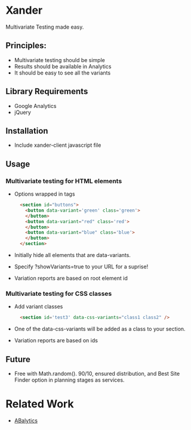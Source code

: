 # Xander 

Multivariate Testing made easy.

## Principles:

* Multivariate testing should be simple
* Results should be available in Analytics
* It should be easy to see all the variants

## Library Requirements

* Google Analytics
* jQuery

## Installation

* Include xander-client javascript file

## Usage

### Multivariate testing for HTML elements 

* Options wrapped in tags
    ```html
      <section id="buttons">
        <button data-variant='green' class='green'>
        </button>
        <button data-variant="red" class='red'>
        </button>
        <button data-variant="blue" class='blue'>
        </button>
      </section>
    ```

* Initially hide all elements that are data-variants.
* Specify ?showVariants=true to your URL for a suprise!
* Variation reports are based on root element id 

### Multivariate testing for CSS classes

* Add variant classes
    ```html 
      <section id='test3' data-css-variants="class1 class2" />
    ```

* One of the data-css-variants will be added as a class to your section.
* Variation reports are based on ids 

## Future
* Free with Math.random().  90/10, ensured distribution, and Best Site Finder option in planning stages as services.

# Related Work

* [ABalytics](https://github.com/danmaz74/ABalytics)
